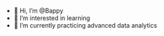 - 👋 Hi, I’m @Bappy
- 👀 I’m interested in learning
- 🌱 I’m currently practicing advanced data analytics
<!---
Bappymm/Bappymm is a ✨ special ✨ repository because its `README.md` (this file) appears on your GitHub profile.
You can click the Preview link to take a look at your changes.
--->
